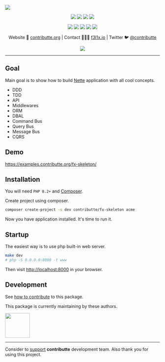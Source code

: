 ![](https://heatbadger.now.sh/github/readme/contributte/fx-skeleton/)

<p align=center>
  <a href="https://github.com/contributte/fx-skeleton/actions"><img src="https://badgen.net/github/checks/contributte/fx-skeleton/master"></a>
  <a href="https://coveralls.io/r/contributte/fx-skeleton"><img src="https://badgen.net/coveralls/c/github/contributte/fx-skeleton"></a>
  <a href="https://packagist.org/packages/contributte/fx-skeleton"><img src="https://badgen.net/packagist/dm/contributte/fx-skeleton"></a>
  <a href="https://packagist.org/packages/contributte/fx-skeleton"><img src="https://badgen.net/packagist/v/contributte/fx-skeleton"></a>
</p>
<p align=center>
  <a href="https://packagist.org/packages/contributte/fx-skeleton"><img src="https://badgen.net/packagist/php/contributte/fx-skeleton"></a>
  <a href="https://github.com/contributte/fx-skeleton"><img src="https://badgen.net/github/license/contributte/fx-skeleton"></a>
  <a href="https://bit.ly/ctteg"><img src="https://badgen.net/badge/support/gitter/cyan"></a>
  <a href="https://bit.ly/cttfo"><img src="https://badgen.net/badge/support/forum/yellow"></a>
  <a href="https://contributte.org/partners.html"><img src="https://badgen.net/badge/sponsor/donations/F96854"></a>
</p>

<p align=center>
Website 🚀 <a href="https://contributte.org">contributte.org</a> | Contact 👨🏻‍💻 <a href="https://f3l1x.io">f3l1x.io</a> | Twitter 🐦 <a href="https://twitter.com/contributte">@contributte</a>
</p>

<p align=center>
	<img src="https://api.microlink.io?url=https%3A%2F%2Fexamples.contributte.org%2Fframex-skeleton%2F&overlay.browser=light&screenshot=true&meta=false&embed=screenshot.url"></img>
</p>

-----

## Goal

Main goal is to show how to build [Nette](https://nette.org) application with all cool concepts.

- DDD
- TDD
- API
- Middlewares
- ORM
- DBAL
- Command Bus
- Query Bus
- Message Bus
- CQRS

## Demo

https://examples.contributte.org/fx-skeleton/

## Installation

You will need `PHP 8.2+` and [Composer](https://getcomposer.org/).

Create project using composer.

```bash
composer create-project -s dev contributte/fx-skeleton acme
```

Now you have application installed. It's time to run it.

## Startup

The easiest way is to use php built-in web server.

```bash
make dev
# php -S 0.0.0.0:8000 -t www
```

Then visit [http://localhost:8000](http://localhost:8000) in your browser.

## Development

See [how to contribute](https://contributte.org/contributing.html) to this package.

This package is currently maintaining by these authors.

<a href="https://github.com/f3l1x">
    <img width="80" height="80" src="https://avatars2.githubusercontent.com/u/538058?v=3&s=80">
</a>

-----

Consider to [support](https://contributte.org/partners.html) **contributte** development team. Also thank you for using this project.
